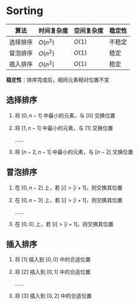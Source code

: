 # Sorting

| 算法 | 时间复杂度 | 空间复杂度 | 稳定性 |
| --- | --- | --- | --- |
| 选择排序 | $O(n^2)$ | $O(1)$ | 不稳定 |
| 冒泡排序 | $O(n^2)$ | $O(1)$ | 稳定 |
| 插入排序 | $O(n^2)$ | $O(1)$ | 稳定 |

**稳定性**：排序完成后，相同元素相对位置不变

## 选择排序

1. 将 $[0, n - 1]$ 中最小的元素，与 $[0]$ 交换位置
2. 将 $[1, n - 1]$ 中最小的元素，与 $[1]$ 交换位置
    
    ……
    
3. 将 $[n - 2, n - 1]$ 中最小的元素，与 $[n - 2]$ 交换位置

## 冒泡排序

1. 在 $[0, n - 2]$ 上，若 $[i] > [i + 1]$，则交换其位置
2. 在 $[0, n - 3]$ 上，若 $[i] > [i + 1]$，则交换其位置
    
    ……
    
3. 在 $[0, 0]$ 上，若 $[i] > [i + 1]$，则交换其位置

## 插入排序

1. 将 $[1]$ 插入到 $[0, 0]$ 中的合适位置
2. 将 $[2]$ 插入到 $[0, 1]$ 中的合适位置
    
    ……
    
3. 将 $[3]$ 插入到 $[0, 2]$ 中的合适位置
